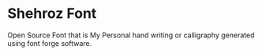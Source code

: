# Shehroz Font
Open Source Font that is My Personal hand writing or calligraphy generated using font forge software.
